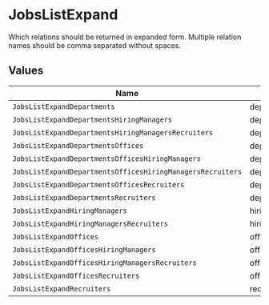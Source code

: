 # JobsListExpand

Which relations should be returned in expanded form. Multiple relation names should be comma separated without spaces.


## Values

| Name                                                       | Value                                                      |
| ---------------------------------------------------------- | ---------------------------------------------------------- |
| `JobsListExpandDepartments`                                | departments                                                |
| `JobsListExpandDepartmentsHiringManagers`                  | departments,hiring_managers                                |
| `JobsListExpandDepartmentsHiringManagersRecruiters`        | departments,hiring_managers,recruiters                     |
| `JobsListExpandDepartmentsOffices`                         | departments,offices                                        |
| `JobsListExpandDepartmentsOfficesHiringManagers`           | departments,offices,hiring_managers                        |
| `JobsListExpandDepartmentsOfficesHiringManagersRecruiters` | departments,offices,hiring_managers,recruiters             |
| `JobsListExpandDepartmentsOfficesRecruiters`               | departments,offices,recruiters                             |
| `JobsListExpandDepartmentsRecruiters`                      | departments,recruiters                                     |
| `JobsListExpandHiringManagers`                             | hiring_managers                                            |
| `JobsListExpandHiringManagersRecruiters`                   | hiring_managers,recruiters                                 |
| `JobsListExpandOffices`                                    | offices                                                    |
| `JobsListExpandOfficesHiringManagers`                      | offices,hiring_managers                                    |
| `JobsListExpandOfficesHiringManagersRecruiters`            | offices,hiring_managers,recruiters                         |
| `JobsListExpandOfficesRecruiters`                          | offices,recruiters                                         |
| `JobsListExpandRecruiters`                                 | recruiters                                                 |